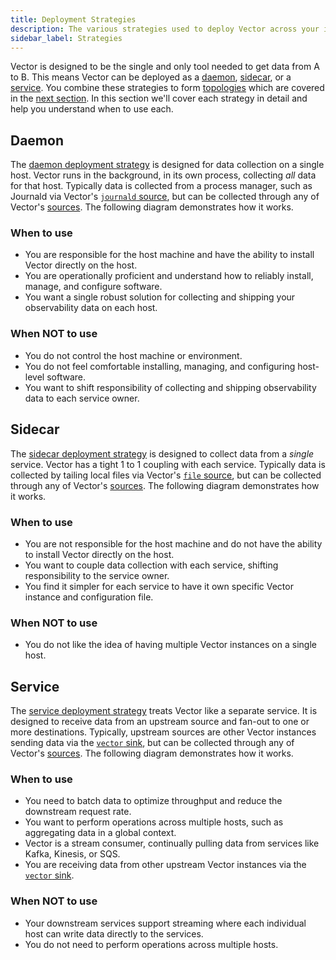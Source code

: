 ```yaml
---
title: Deployment Strategies
description: The various strategies used to deploy Vector across your infrastructure.
sidebar_label: Strategies
---
```


Vector is designed to be the single and only tool needed to get data from A to
B. This means Vector can be deployed as a [daemon](#daemon),
[sidecar](#sidecar), or a [service](#service). You combine these strategies to
form [topologies][docs.topologies] which are covered in the
[next section][docs.topologies]. In this section we'll cover each strategy in
detail and help you understand when to use each.

## Daemon

The [daemon deployment strategy][docs.strategies#daemon] is designed for data
collection on a single host. Vector runs in the background, in its own process,
collecting _all_ data for that host.
Typically data is collected from a process manager, such as Journald via
Vector's [`journald` source][docs.sources.journald], but can be collected
through any of Vector's [sources][docs.sources].
The following diagram demonstrates how it works.

<DaemonDiagram
  platformName={null}
  sourceName={null}
  sinkName={null} />

### When to use

- You are responsible for the host machine and have the ability to install
  Vector directly on the host.
- You are operationally proficient and understand how to reliably install,
  manage, and configure software.
- You want a single robust solution for collecting and shipping your
  observability data on each host.

### When NOT to use

- You do not control the host machine or environment.
- You do not feel comfortable installing, managing, and configuring host-level
  software.
- You want to shift responsibility of collecting and shipping observability data
  to each service owner.

## Sidecar

The [sidecar deployment strategy][docs.strategies#sidecar] is designed to
collect data from a _single_ service. Vector has a tight 1 to 1 coupling with
each service. Typically data is collected by tailing local files via Vector's
[`file` source][docs.sources.file], but can be collected through any of Vector's
[sources][docs.sources]. The following diagram demonstrates how it works.

<SidecarDiagram
  platformName={null}
  sourceName={null}
  sinkName={null} />

### When to use

- You are not responsible for the host machine and do not have the ability to
  install Vector directly on the host.
- You want to couple data collection with each service, shifting responsibility
  to the service owner.
- You find it simpler for each service to have it own specific Vector
  instance and configuration file.

### When NOT to use

- You do not like the idea of having multiple Vector instances on a
  single host.

## Service

The [service deployment strategy][docs.strategies#service] treats Vector like a
separate service. It is designed to receive data from an upstream source and
fan-out to one or more destinations.
Typically, upstream sources are other Vector instances sending data via the
[`vector` sink][docs.sinks.vector], but can be collected through any of Vector's
[sources][docs.sources].
The following diagram demonstrates how it works.

<ServiceDiagram
  platformName={null}
  sourceName={null}
  sinkName={null} />

### When to use

- You need to batch data to optimize throughput and reduce the downstream
  request rate.
- You want to perform operations across multiple hosts, such as aggregating
  data in a global context.
- Vector is a stream consumer, continually pulling data from services like
  Kafka, Kinesis, or SQS.
- You are receiving data from other upstream Vector instances via the
  [`vector` sink][docs.sinks.vector].

### When NOT to use

- Your downstream services support streaming where each individual host can
  write data directly to the services.
- You do not need to perform operations across multiple hosts.

[docs.sinks.vector]: /docs/reference/sinks/vector/
[docs.sources.file]: /docs/reference/sources/file/
[docs.sources.journald]: /docs/reference/sources/journald/
[docs.sources]: /docs/reference/sources/
[docs.strategies#daemon]: /docs/setup/deployment/strategies/#daemon
[docs.strategies#service]: /docs/setup/deployment/strategies/#service
[docs.strategies#sidecar]: /docs/setup/deployment/strategies/#sidecar
[docs.topologies]: /docs/setup/deployment/topologies/

